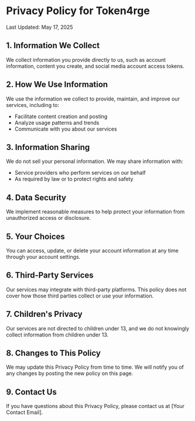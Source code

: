 # Privacy Policy for Token4rge

Last Updated: May 17, 2025

## 1. Information We Collect
We collect information you provide directly to us, such as account information, content you create, and social media account access tokens.

## 2. How We Use Information
We use the information we collect to provide, maintain, and improve our services, including to:
- Facilitate content creation and posting
- Analyze usage patterns and trends
- Communicate with you about our services

## 3. Information Sharing
We do not sell your personal information. We may share information with:
- Service providers who perform services on our behalf
- As required by law or to protect rights and safety

## 4. Data Security
We implement reasonable measures to help protect your information from unauthorized access or disclosure.

## 5. Your Choices
You can access, update, or delete your account information at any time through your account settings.

## 6. Third-Party Services
Our services may integrate with third-party platforms. This policy does not cover how those third parties collect or use your information.

## 7. Children's Privacy
Our services are not directed to children under 13, and we do not knowingly collect information from children under 13.

## 8. Changes to This Policy
We may update this Privacy Policy from time to time. We will notify you of any changes by posting the new policy on this page.

## 9. Contact Us
If you have questions about this Privacy Policy, please contact us at [Your Contact Email].
